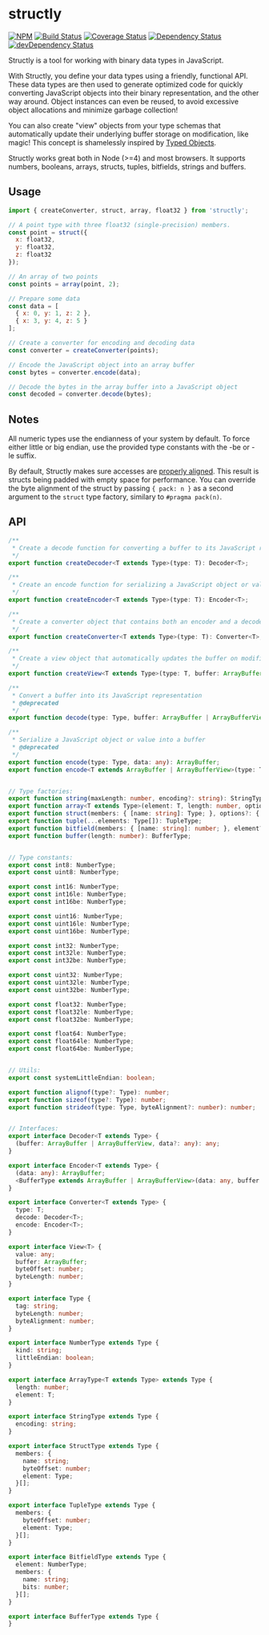 # structly

[![NPM](https://img.shields.io/npm/v/structly.svg)](https://www.npmjs.com/package/structly)
[![Build Status](https://img.shields.io/travis/maxdavidson/structly/master.svg)](https://travis-ci.org/maxdavidson/structly)
[![Coverage Status](https://img.shields.io/coveralls/maxdavidson/structly/master.svg)](https://coveralls.io/github/maxdavidson/structly?branch=master)
[![Dependency Status](https://img.shields.io/david/maxdavidson/structly.svg)](https://david-dm.org/maxdavidson/structly)
[![devDependency Status](https://img.shields.io/david/dev/maxdavidson/structly.svg)](https://david-dm.org/maxdavidson/structly?type=dev)

Structly is a tool for working with binary data types in JavaScript.

With Structly, you define your data types using a friendly, functional API.
These data types are then used to generate optimized code for quickly converting
JavaScript objects into their binary representation, and the other way around.
Object instances can even be reused, to avoid excessive object allocations
and minimize garbage collection!

You can also create "view" objects from your type schemas that automatically update
their underlying buffer storage on modification, like magic! This concept is shamelessly inspired
by [Typed Objects](http://wiki.ecmascript.org/doku.php?id=harmony:typed_objects).

Structly works great both in Node (>=4) and most browsers.
It supports numbers, booleans, arrays, structs, tuples, bitfields, strings and buffers.


## Usage

```javascript
import { createConverter, struct, array, float32 } from 'structly';

// A point type with three float32 (single-precision) members.
const point = struct({
  x: float32,
  y: float32,
  z: float32
});

// An array of two points
const points = array(point, 2);

// Prepare some data
const data = [
  { x: 0, y: 1, z: 2 },
  { x: 3, y: 4, z: 5 }
];

// Create a converter for encoding and decoding data
const converter = createConverter(points);

// Encode the JavaScript object into an array buffer
const bytes = converter.encode(data);

// Decode the bytes in the array buffer into a JavaScript object
const decoded = converter.decode(bytes);
```


## Notes

All numeric types use the endianness of your system by default. To force either
little or big endian, use the provided type constants with the -be or -le suffix.

By default, Structly makes sure accesses are [properly aligned](https://en.wikipedia.org/wiki/Data_structure_alignment).
This result is structs being padded with empty space for performance.
You can override the byte alignment of the struct by passing
`{ pack: n }` as a second argument to the `struct` type factory, similary to `#pragma pack(n)`.


## API

```typescript
/**
 * Create a decode function for converting a buffer to its JavaScript representation
 */
export function createDecoder<T extends Type>(type: T): Decoder<T>;

/**
 * Create an encode function for serializing a JavaScript object or value into a buffer
 */
export function createEncoder<T extends Type>(type: T): Encoder<T>;

/**
 * Create a converter object that contains both an encoder and a decoder
 */
export function createConverter<T extends Type>(type: T): Converter<T>;

/**
 * Create a view object that automatically updates the buffer on modification
 */
export function createView<T extends Type>(type: T, buffer: ArrayBuffer | ArrayBufferView): View<T>;

/**
 * Convert a buffer into its JavaScript representation
 * @deprecated
 */
export function decode(type: Type, buffer: ArrayBuffer | ArrayBufferView, data?: any): any;

/**
 * Serialize a JavaScript object or value into a buffer
 * @deprecated
 */
export function encode(type: Type, data: any): ArrayBuffer;
export function encode<T extends ArrayBuffer | ArrayBufferView>(type: Type, data: any, buffer: T): T;


// Type factories:
export function string(maxLength: number, encoding?: string): StringType;
export function array<T extends Type>(element: T, length: number, options?: { pack?: boolean; }): ArrayType<T>;
export function struct(members: { [name: string]: Type; }, options?: { reorder?: boolean; pack?: boolean | number; }): StructType;
export function tuple(...elements: Type[]): TupleType;
export function bitfield(members: { [name: string]: number; }, element?: NumberType): BitfieldType;
export function buffer(length: number): BufferType;


// Type constants:
export const int8: NumberType;
export const uint8: NumberType;

export const int16: NumberType;
export const int16le: NumberType;
export const int16be: NumberType;

export const uint16: NumberType;
export const uint16le: NumberType;
export const uint16be: NumberType;

export const int32: NumberType;
export const int32le: NumberType;
export const int32be: NumberType;

export const uint32: NumberType;
export const uint32le: NumberType;
export const uint32be: NumberType;

export const float32: NumberType;
export const float32le: NumberType;
export const float32be: NumberType;

export const float64: NumberType;
export const float64le: NumberType;
export const float64be: NumberType;


// Utils:
export const systemLittleEndian: boolean;

export function alignof(type?: Type): number;
export function sizeof(type?: Type): number;
export function strideof(type: Type, byteAlignment?: number): number;


// Interfaces:
export interface Decoder<T extends Type> {
  (buffer: ArrayBuffer | ArrayBufferView, data?: any): any;
}

export interface Encoder<T extends Type> {
  (data: any): ArrayBuffer;
  <BufferType extends ArrayBuffer | ArrayBufferView>(data: any, buffer: BufferType): BufferType;
}

export interface Converter<T extends Type> {
  type: T;
  decode: Decoder<T>;
  encode: Encoder<T>;
}

export interface View<T> {
  value: any;
  buffer: ArrayBuffer;
  byteOffset: number;
  byteLength: number;
}

export interface Type {
  tag: string;
  byteLength: number;
  byteAlignment: number;
}

export interface NumberType extends Type {
  kind: string;
  littleEndian: boolean;
}

export interface ArrayType<T extends Type> extends Type {
  length: number;
  element: T;
}

export interface StringType extends Type {
  encoding: string;
}

export interface StructType extends Type {
  members: {
    name: string;
    byteOffset: number;
    element: Type;
  }[];
}

export interface TupleType extends Type {
  members: {
    byteOffset: number;
    element: Type;
  }[];
}

export interface BitfieldType extends Type {
  element: NumberType;
  members: {
    name: string;
    bits: number;
  }[];
}

export interface BufferType extends Type {
}
```
